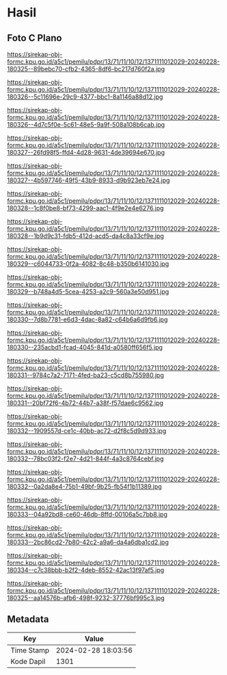 # Hasil

## Foto C Plano

https://sirekap-obj-formc.kpu.go.id/a5c1/pemilu/pdpr/13/71/11/10/12/1371111012029-20240228-180325--89bebc70-cfb2-4365-8df6-bc217d760f2a.jpg

https://sirekap-obj-formc.kpu.go.id/a5c1/pemilu/pdpr/13/71/11/10/12/1371111012029-20240228-180326--5c11696e-29c9-4377-bbc1-8a1146a88d12.jpg

https://sirekap-obj-formc.kpu.go.id/a5c1/pemilu/pdpr/13/71/11/10/12/1371111012029-20240228-180326--4d7c5f0e-5c61-48e5-9a9f-508a108b6cab.jpg

https://sirekap-obj-formc.kpu.go.id/a5c1/pemilu/pdpr/13/71/11/10/12/1371111012029-20240228-180327--26fd98f5-ffd4-4d28-9631-4de39694e670.jpg

https://sirekap-obj-formc.kpu.go.id/a5c1/pemilu/pdpr/13/71/11/10/12/1371111012029-20240228-180327--4b597746-49f5-43b9-8933-d9b923eb7e24.jpg

https://sirekap-obj-formc.kpu.go.id/a5c1/pemilu/pdpr/13/71/11/10/12/1371111012029-20240228-180328--1c8f0be8-bf73-4299-aac1-4f9e2e4e6276.jpg

https://sirekap-obj-formc.kpu.go.id/a5c1/pemilu/pdpr/13/71/11/10/12/1371111012029-20240228-180328--1b9d9c31-fdb5-412d-acd5-da4c8a33cf9e.jpg

https://sirekap-obj-formc.kpu.go.id/a5c1/pemilu/pdpr/13/71/11/10/12/1371111012029-20240228-180329--c6044733-0f2a-4082-8c48-b350b6141030.jpg

https://sirekap-obj-formc.kpu.go.id/a5c1/pemilu/pdpr/13/71/11/10/12/1371111012029-20240228-180329--b748a4d5-5cea-4253-a2c9-560a3e50d951.jpg

https://sirekap-obj-formc.kpu.go.id/a5c1/pemilu/pdpr/13/71/11/10/12/1371111012029-20240228-180330--7d8b7781-e6d3-4dac-8a82-c64b6a6d9fb6.jpg

https://sirekap-obj-formc.kpu.go.id/a5c1/pemilu/pdpr/13/71/11/10/12/1371111012029-20240228-180330--235acbd1-fcad-4045-841d-a0580ff656f5.jpg

https://sirekap-obj-formc.kpu.go.id/a5c1/pemilu/pdpr/13/71/11/10/12/1371111012029-20240228-180331--9784c7a2-7171-4fed-ba23-c5cd8b755980.jpg

https://sirekap-obj-formc.kpu.go.id/a5c1/pemilu/pdpr/13/71/11/10/12/1371111012029-20240228-180331--20bf72f6-4b72-44b7-a38f-f57dae6c9562.jpg

https://sirekap-obj-formc.kpu.go.id/a5c1/pemilu/pdpr/13/71/11/10/12/1371111012029-20240228-180332--1909557d-ce1c-40bb-ac72-d2f8c5d9d933.jpg

https://sirekap-obj-formc.kpu.go.id/a5c1/pemilu/pdpr/13/71/11/10/12/1371111012029-20240228-180332--78bc03f2-f2e7-4d21-844f-4a3c8764cebf.jpg

https://sirekap-obj-formc.kpu.go.id/a5c1/pemilu/pdpr/13/71/11/10/12/1371111012029-20240228-180332--0a2da8e4-75b1-49bf-9b25-fb54f1b11389.jpg

https://sirekap-obj-formc.kpu.go.id/a5c1/pemilu/pdpr/13/71/11/10/12/1371111012029-20240228-180333--04a92bd8-ce60-46db-8ffd-00106a5c7bb8.jpg

https://sirekap-obj-formc.kpu.go.id/a5c1/pemilu/pdpr/13/71/11/10/12/1371111012029-20240228-180333--2bc86cd2-7b80-42c2-a9a6-da4a6dba1cd2.jpg

https://sirekap-obj-formc.kpu.go.id/a5c1/pemilu/pdpr/13/71/11/10/12/1371111012029-20240228-180334--c7c38bbb-b2f2-4deb-8552-42ac13f97af5.jpg

https://sirekap-obj-formc.kpu.go.id/a5c1/pemilu/pdpr/13/71/11/10/12/1371111012029-20240228-180325--aa14576b-afb6-498f-9232-37776bf995c3.jpg


## Metadata

| Key        | Value               |
| ---------- | ------------------- |
| Time Stamp | 2024-02-28 18:03:56 |
| Kode Dapil | 1301                |



